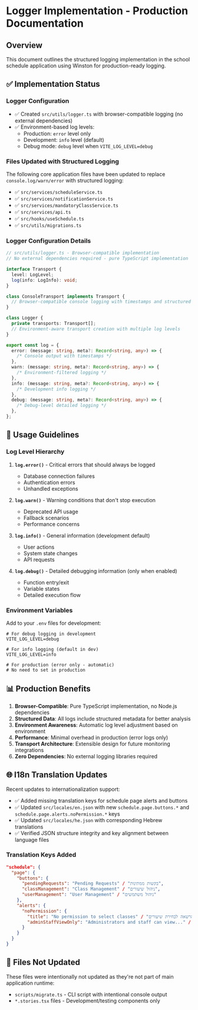 # Logger Implementation - Production Documentation

## Overview

This document outlines the structured logging implementation in the school schedule application using Winston for production-ready logging.

## ✅ Implementation Status

### Logger Configuration

- ✅ Created `src/utils/logger.ts` with browser-compatible logging (no external dependencies)
- ✅ Environment-based log levels:
  - Production: `error` level only
  - Development: `info` level (default)
  - Debug mode: `debug` level when `VITE_LOG_LEVEL=debug`

### Files Updated with Structured Logging

The following core application files have been updated to replace `console.log/warn/error` with structured logging:

- ✅ `src/services/scheduleService.ts`
- ✅ `src/services/notificationService.ts`
- ✅ `src/services/mandatoryClassService.ts`
- ✅ `src/services/api.ts`
- ✅ `src/hooks/useSchedule.ts`
- ✅ `src/utils/migrations.ts`

### Logger Configuration Details

```typescript
// src/utils/logger.ts - Browser-compatible implementation
// No external dependencies required - pure TypeScript implementation

interface Transport {
  level: LogLevel;
  log(info: LogInfo): void;
}

class ConsoleTransport implements Transport {
  // Browser-compatible console logging with timestamps and structured metadata
}

class Logger {
  private transports: Transport[];
  // Environment-aware transport creation with multiple log levels
}

export const log = {
  error: (message: string, meta?: Record<string, any>) => {
    /* Console output with timestamps */
  },
  warn: (message: string, meta?: Record<string, any>) => {
    /* Environment-filtered logging */
  },
  info: (message: string, meta?: Record<string, any>) => {
    /* Development info logging */
  },
  debug: (message: string, meta?: Record<string, any>) => {
    /* Debug-level detailed logging */
  },
};
```

## 🔧 Usage Guidelines

### Log Level Hierarchy

1. **`log.error()`** - Critical errors that should always be logged
   - Database connection failures
   - Authentication errors
   - Unhandled exceptions

2. **`log.warn()`** - Warning conditions that don't stop execution
   - Deprecated API usage
   - Fallback scenarios
   - Performance concerns

3. **`log.info()`** - General information (development default)
   - User actions
   - System state changes
   - API requests

4. **`log.debug()`** - Detailed debugging information (only when enabled)
   - Function entry/exit
   - Variable states
   - Detailed execution flow

### Environment Variables

Add to your `.env` files for development:

```env
# For debug logging in development
VITE_LOG_LEVEL=debug

# For info logging (default in dev)
VITE_LOG_LEVEL=info

# For production (error only - automatic)
# No need to set in production
```

## 📊 Production Benefits

1. **Browser-Compatible**: Pure TypeScript implementation, no Node.js dependencies
2. **Structured Data**: All logs include structured metadata for better analysis
3. **Environment Awareness**: Automatic log level adjustment based on environment
4. **Performance**: Minimal overhead in production (error logs only)
5. **Transport Architecture**: Extensible design for future monitoring integrations
6. **Zero Dependencies**: No external logging libraries required

## 🌐 I18n Translation Updates

Recent updates to internationalization support:

- ✅ Added missing translation keys for schedule page alerts and buttons
- ✅ Updated `src/locales/en.json` with new `schedule.page.buttons.*` and `schedule.page.alerts.noPermission.*` keys
- ✅ Updated `src/locales/he.json` with corresponding Hebrew translations
- ✅ Verified JSON structure integrity and key alignment between language files

### Translation Keys Added

```json
"schedule": {
  "page": {
    "buttons": {
      "pendingRequests": "Pending Requests" / "בקשות ממתינות",
      "classManagement": "Class Management" / "ניהול שיעורים",
      "userManagement": "User Management" / "ניהול משתמשים"
    },
    "alerts": {
      "noPermission": {
        "title": "No permission to select classes" / "אין הרשאה לבחירת שיעורים",
        "adminStaffViewOnly": "Administrators and staff can view..." / "מנהלים וצוות יכולים לצפות..."
      }
    }
  }
}
```

## 🚫 Files Not Updated

These files were intentionally not updated as they're not part of main application runtime:

- `scripts/migrate.ts` - CLI script with intentional console output
- `*.stories.tsx` files - Development/testing components only
